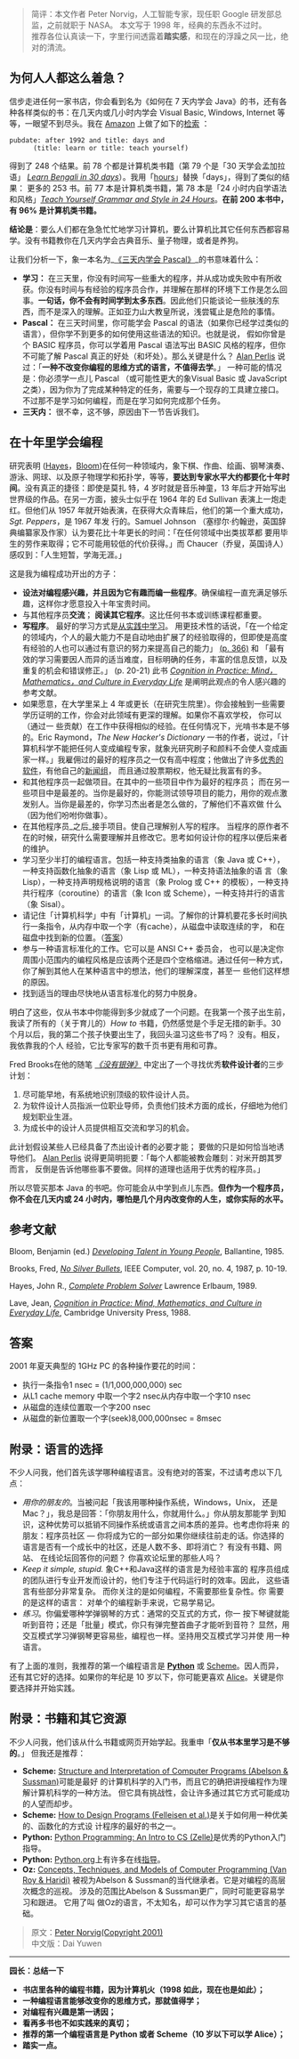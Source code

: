> 简评：本文作者 Peter Norvig，人工智能专家，现任职 Google 研发部总监，之前就职于 NASA。 本文写于 1998 年，经典的东西永不过时。  
> 推荐各位认真读一下，字里行间透露着**踏实感**，和现在的浮躁之风一比，绝对的清流。

## 为何人人都这么着急？

信步走进任何一家书店，你会看到名为《如何在 7 天内学会 Java》的书，还有各种各样类似的书：在几天内或几小时内学会 Visual Basic, Windows, Internet 等等，一眼望不到尽头。我在 [Amazon](http://www.amazon.com/) 上做了如下的[检索](http://www.amazon.com/exec/obidos/tg/browse/-/468558/104-5938873-6579160) ：

```
pubdate: after 1992 and title: days and
      (title: learn or title: teach yourself)
```

得到了 248 个结果。前 78 个都是计算机类书籍（第 79 个是「30 天学会孟加拉语」 _[Learn Bengali in 30 days](http://www.amazon.com/exec/obidos/ASIN/0781802245/)_）。我用「[hours](http://www.amazon.com/exec/obidos/search-handle-url/ix=books&rank=%2Bfeaturedrank&fqp=power%01pubdate%3A%20after%201992%20and%20title%3A%20hours%20and%0D%20%28title%3A%20learn%20or%20title%3A%20teach%20yourself%29&sz=25&pg=3/ref=s_b_np)」替换「days」，得到了类似的结果： 更多的 253 书。前 77 本是计算机类书籍，第 78 本是「24 小时内自学语法和风格」_[Teach Yourself Grammar and Style in 24 Hours](http://www.amazon.com/exec/obidos/ASIN/0028638999/)_。**在前 200 本书中，有 96% 是计算机类书籍。**

**结论是**：要么人们都在急急忙忙地学习计算机，要么计算机比其它任何东西都容易学。没有书籍教你在几天内学会古典音乐、量子物理，或者是养狗。

让我们分析一下，象一本名为_[《三天内学会 Pascal》](http://www.amazon.com/exec/obidos/ISBN=1556225679/4094-7934802-027992)_的书意味着什么：

-   **学习：** 在三天里，你没有时间写一些重大的程序，并从成功或失败中有所收获。你没有时间与有经验的程序员合作，并理解在那样的环境下工作是怎么回 事。**一句话，你不会有时间学到太多东西**。因此他们只能谈论一些肤浅的东西，而不是深入的理解。正如亚力山大教皇所说，浅尝辄止是危险的事情。
-   **Pascal：** 在三天时间里，你可能学会 Pascal 的语法（如果你已经学过类似的语言），但你学不到更多的如何使用这些语法的知识。也就是说， 假如你曾是个 BASIC 程序员，你可以学着用 Pascal 语法写出 BASIC 风格的程序，但你不可能了解 Pascal 真正的好处（和坏处）。那么关键是什么？ [Alan Perlis](http://www-pu.informatik.uni-tuebingen.de/users/klaeren/epigrams.html) 说过：「**一种不改变你编程的思维方式的语言，不值得去学**。」 一种可能的情况是：你必须学一点儿 Pascal （或可能性更大的象Visual Basic 或 JavaScript之类），因为你为了完成某种特定的任务，需要与一个现存的工具建立接口。不过那不是学习如何编程，而是在学习如何完成那个任务。
-   **三天内：** 很不幸，这不够，原因由下一节告诉我们。

## 在十年里学会编程

研究表明 ([Hayes](http://www.amazon.com/exec/obidos/ASIN/0805803092)，[Bloom](http://www.amazon.com/exec/obidos/ASIN/034531509X/))在任何一种领域内，象下棋、作曲、绘画、钢琴演奏、游泳、网球、以及原子物理学和拓扑学，等等，**要达到专家水平大约都要化十年时间**。没有真正的捷径：即使是莫扎 特，4 岁时就是音乐神童，13 年后才开始写出世界级的作品。在另一方面，披头士似乎在 1964 年的 Ed Sullivan 表演上一炮走红。但他们从 1957 年就开始表演，在获得大众青睐后，他们的第一个重大成功，_Sgt. Peppers_，是 1967 年发 行的。Samuel Johnson （塞缪尔·约翰逊，英国辞典编纂家及作家）认为要花比十年更长的时间：「在任何领域中出类拔萃都 要用毕生的劳作来取得；它不可能用较低的代价获得。」而 Chaucer（乔叟，英国诗人）感叹到：「人生短暂，学海无涯。」

这是我为编程成功开出的方子：

-   **设法对编程感兴趣，并且因为它有趣而编一些程序**。确保编程一直充满足够乐趣，这样你才愿意投入十年宝贵时间。
-   与其他程序员**交流**； **阅读其它程序**。这比任何书本或训练课程都重要。
-   **写程序**。 最好的学习方式是[从实践中学习](http://www.engines4ed.org/hyperbook/nodes/NODE-120-pg.html)。 用更技术性的话说，「在一个给定的领域内，个人的最大能力不是自动地由扩展了的经验取得的，但即使是高度有经验的人也可以通过有意识的努力来提高自己的能力」 [(p. 366)](http://www2.umassd.edu/swpi/DesignInCS/expertise.html) 和 「最有效的学习需要因人而异的适当难度，目标明确的任务，丰富的信息反馈，以及重复的机会和错误修正。」 (p. 20-21) 此书 _[Cognition in Practice: Mind，Mathematics，and Culture in Everyday Life](http://www.amazon.com/exec/obidos/ASIN/0521357349)_ 是阐明此观点的令人感兴趣的参考文献。
-   如果愿意，在大学里呆上 4 年或更长（在研究生院里）。你会接触到一些需要学历证明的工作，你会对此领域有更深的理解。如果你不喜欢学校， 你可以（通过一 些贡献）在工作中获得相似的经验。在任何情况下，光啃书本是不够的。Eric Raymond，_The New Hacker's Dictionary_ 一书的作者，说过，「计算机科学不能把任何人变成编程专家，就象光研究刷子和颜料不会使人变成画家一样。」我雇佣过的最好的程序员之一仅有高中程度；他做出了许多[优秀的](http://www.xemacs.org/)[软件](http://www.mozilla.org/)，有他自己的[新闻组](http://groups.google.com/groups?q=alt.fan.jwz&meta=site%3Dgroups)， 而且通过股票期权，他无疑比我富有的多。
-   和其他程序员一起做项目。在其中的一些项目中作为最好的程序员； 而在另一些项目中是最差的。当你是最好的，你能测试领导项目的能力，用你的观点激发别人。当你是最差的，你学习杰出者是怎么做的，了解他们不喜欢做 什么（因为他们吩咐你做事）。
-   在其他程序员_之后_接手项目。使自己理解别人写的程序。 当程序的原作者不在的时候，研究什么需要理解并且修改它。思考如何设计你的程序以便后来者的维护。
-   学习至少半打的编程语言。包括一种支持类抽象的语言（象 Java 或 C++），一种支持函数化抽象的语言（象 Lisp 或 ML），一种支持语法抽象的语 言（象 Lisp），一种支持声明规格说明的语言（象 Prolog 或 C++ 的模板），一种支持共行程序（coroutine）的语言（象 Icon 或 Scheme），一种支持并行的语言（象 Sisal）。
-   请记住「计算机科学」中有「计算机」一词。了解你的计算机要花多长时间执行一条指令，从内存中取一个字（有cache），从磁盘中读取连续的字， 和在磁盘中找到新的位置。（[答案](http://daiyuwen.freeshell.org/gb/misc/21-days-cn.html#answers)）
-   参与一种语言标准化的工作。它可以是 ANSI C++ 委员会， 也可以是决定你周围小范围内的编程风格是应该两个还是四个空格缩进。通过任何一种方式，你了解到其他人在某种语言中的想法，他们的理解深度，甚至一 些他们这样想的原因。
-   找到适当的理由尽快地从语言标准化的努力中脱身。

明白了这些，仅从书本中你能得到多少就成了一个问题。在我第一个孩子出生前， 我读了所有的（关于育儿的）_How to_ 书籍，仍然感觉是个手足无措的新手。30 个月以后，我的第二个孩子快要出生了，我回头温习这些书了吗？ 没有。相反，我依靠我的个人 经验，它比专家写的数千页书更有用和可靠。

Fred Brooks在他的随笔 _[《没有银弹》](http://citeseer.nj.nec.com/context/7718/0)_ 中定出了一个寻找优秀**软件设计者**的三步计划：

1.  尽可能早地，有系统地识别顶级的软件设计人员。
2.  为软件设计人员指派一位职业导师，负责他们技术方面的成长，仔细地为他们规划职业生涯。
3.  为成长中的设计人员提供相互交流和学习的机会。

此计划假设某些人已经具备了杰出设计者的必要才能； 要做的只是如何恰当地诱导他们。 [Alan Perlis](http://www-pu.informatik.uni-tuebingen.de/users/klaeren/epigrams.html) 说得更简明扼要：「每个人都能被教会雕刻：对米开朗其罗而言， 反倒是告诉他哪些事不要做。同样的道理也适用于优秀的程序员。」

所以尽管买那本 Java 的书吧。你可能会从中学到点儿东西。**但作为一个程序员，你不会在几天内或 24 小时内，哪怕是几个月内改变你的人生，或你实际的水平。**

## 参考文献

Bloom, Benjamin (ed.) _[Developing Talent in Young People](http://www.amazon.com/exec/obidos/ASIN/034531509X)_, Ballantine, 1985.

Brooks, Fred, _[No Silver Bullets](http://citeseer.nj.nec.com/context/7718/0)_, IEEE Computer, vol. 20, no. 4, 1987, p. 10-19.

Hayes, John R., _[Complete Problem Solver](http://www.amazon.com/exec/obidos/ASIN/0805803092)_ Lawrence Erlbaum, 1989.

Lave, Jean, _[Cognition in Practice: Mind, Mathematics, and Culture in Everyday Life](http://www.amazon.com/exec/obidos/ASIN/0521357349)_, Cambridge University Press, 1988.

## 答案

2001 年夏天典型的 1GHz PC 的各种操作要花的时间：

-   执行一条指令1 nsec = (1/1,000,000,000) sec
-   从L1 cache memory 中取一个字2 nsec从内存中取一个字10 nsec
-   从磁盘的连续位置取一个字200 nsec
-   从磁盘的新位置取一个字(seek)8,000,000nsec = 8msec

## 附录：语言的选择

不少人问我，他们首先该学哪种编程语言。没有绝对的答案，不过请考虑以下几 点：

-   _用你的朋友的_。当被问起「我该用哪种操作系统，Windows，Unix， 还是Mac？」，我总是回答：「你朋友用什么，你就用什么。」你从朋友那能学 到知识，这种优势可以抵销不同操作系统或语言之间本质的差异。也考虑你将来 的朋友：程序员社区 — 你将成为它的一部分如果你继续往前走的话。你选择的 语言是否有一个成长中的社区，还是人数不多、即将消亡？ 有没有书籍、网站、 在线论坛回答你的问题？ 你喜欢论坛里的那些人吗？
-   _Keep it simple, stupid._ 象C++和Java这样的语言是为经验丰富的 程序员组成的团队进行专业开发而设计的，他们专注于代码运行时的效率。因此， 这些语言有些部分非常复杂。 而你关注的是如何编程，不需要那些复杂性。你 需要的是这样的语言： 对单个的编程新手来说，它易学易记。
-   _练习_。你偏爱哪种学弹钢琴的方式：通常的交互式的方式，你一 按下琴键就能听到音符；还是「批量」模式，你只有弹完整首曲子才能听到音符？ 显然，用交互模式学习弹钢琴更容易些，编程也一样。坚持用交互模式学习并使 用一种语言。

有了上面的准则，我推荐的第一个编程语言是 **[Python](http://python.org/)** 或 [Scheme](http://www.schemers.org/)。因人而异，还有其它好的选择。如果你的年纪是 10 岁以下，你可能更喜欢 [Alice](http://alice.org/)。关键是你要选择并开始实践。

## 附录：书籍和其它资源

不少人问我，他们该从什么书籍或网页开始学起。我重申「**仅从书本里学习是不够的**。」 但我还是推荐：

-   **Scheme:** [Structure and Interpretation of Computer Programs (Abelson & Sussman)](http://www.amazon.com/gp/product/0262011530)可能是最好 的计算机科学的入门书，而且它的确把讲授编程作为理解计算机科学的一种方法。 但它具有挑战性，会让许多通过其它方式可能成功的人望而却步。
-   **Scheme:** [How to Design Programs (Felleisen et al.)](http://www.amazon.com/gp/product/0262062186)是关于如何用一种优美的、函数化的方式设 计程序的最好的书之一。
-   **Python:** [Python Programming: An Intro to CS (Zelle)](http://www.amazon.com/gp/product/1887902996)是优秀的Python入门指导。
-   **Python:** [Python.org](http://python.org/)上有许多在线[指导](http://wiki.python.org/moin/BeginnersGuide)。
-   **Oz:** [Concepts, Techniques, and Models of Computer Programming (Van Roy & Haridi)](http://www.amazon.com/gp/product/0262220695) 被视为Abelson & Sussman的当代继承者。它是对编程的高层次概念的巡视。 涉及的范围比Abelson & Sussman更广，同时可能更容易学习和跟进。 它用了叫 做Oz的语言，不太知名，却可以作为学习其它语言的基础。

> 原文：[Peter Norvig(Copyright 2001)](http://www.norvig.com/index.html)  
> 中文版：Dai Yuwen

___

**园长：总结一下**

-   **书店里各种的编程书籍，因为计算机火（1998 如此，现在也是如此）；**
-   **一种编程语言能够改变你的思维方式，那就值得学；**
-   **对编程有兴趣是第一诱因；**
-   **看再多书也不如实践来的真切；**
-   **推荐的第一个编程语言是 Python 或者 Scheme（10 岁以下可以学 Alice）；**
-   **踏实一点。**

